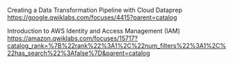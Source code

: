 Creating a Data Transformation Pipeline with Cloud Dataprep
https://google.qwiklabs.com/focuses/4415?parent=catalog

Introduction to AWS Identity and Access Management (IAM)
https://amazon.qwiklabs.com/focuses/15717?catalog_rank=%7B%22rank%22%3A1%2C%22num_filters%22%3A1%2C%22has_search%22%3Afalse%7D&parent=catalog


